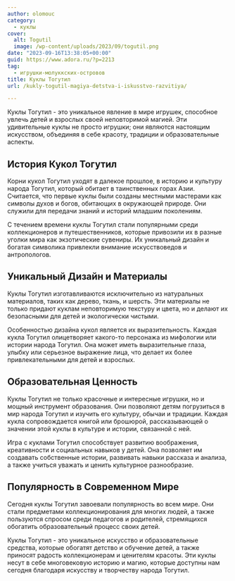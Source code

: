```yaml
---
author: olomouc
category:
  - куклы
cover:
  alt: Togutil
  image: /wp-content/uploads/2023/09/togutil.png
date: "2023-09-16T13:38:05+00:00"
guid: https://www.adora.ru/?p=2213
tag:
  - игрушки-молуккских-островов
title: Куклы Тогутил
url: /kukly-togutil-magiya-detstva-i-iskusstvo-razvitiya/

---
```

Куклы Тогутил \- это уникальное явление в мире игрушек, способное увлечь детей и взрослых своей неповторимой магией. Эти удивительные куклы не просто игрушки; они являются настоящим искусством, объединяя в себе красоту, традиции и образовательные аспекты.

## История Кукол Тогутил

Корни кукол Тогутил уходят в далекое прошлое, в историю и культуру народа Тогутил, который обитает в таинственных горах Азии. Считается, что первые куклы были созданы местными мастерами как символы духов и богов, обитающих в окружающей природе. Они служили для передачи знаний и историй младшим поколениям.

С течением времени куклы Тогутил стали популярными среди коллекционеров и путешественников, которые привозили их в разные уголки мира как экзотические сувениры. Их уникальный дизайн и богатая символика привлекли внимание искусствоведов и антропологов.

## Уникальный Дизайн и Материалы

Куклы Тогутил изготавливаются исключительно из натуральных материалов, таких как дерево, ткань, и шерсть. Эти материалы не только придают куклам неповторимую текстуру и цвета, но и делают их безопасными для детей и экологически чистыми.

Особенностью дизайна кукол является их выразительность. Каждая кукла Тогутил олицетворяет какого-то персонажа из мифологии или истории народа Тогутил. Она может иметь выразительные глаза, улыбку или серьезное выражение лица, что делает их более привлекательными для детей и взрослых.

## Образовательная Ценность

Куклы Тогутил не только красочные и интересные игрушки, но и мощный инструмент образования. Они позволяют детям погрузиться в мир народа Тогутил и изучить его культуру, обычаи и традиции. Каждая кукла сопровождается книгой или брошюрой, рассказывающей о значении этой куклы в культуре и истории, связанной с ней.

Игра с куклами Тогутил способствует развитию воображения, креативности и социальных навыков у детей. Она позволяет им создавать собственные истории, развивать навыки рассказа и анализа, а также учиться уважать и ценить культурное разнообразие.

## Популярность в Современном Мире

Сегодня куклы Тогутил завоевали популярность во всем мире. Они стали предметами коллекционирования для многих людей, а также пользуются спросом среди педагогов и родителей, стремящихся обогатить образовательный процесс своих детей.

Куклы Тогутил \- это уникальное искусство и образовательные средства, которые обогатят детство и обучение детей, а также приносят радость коллекционерам и ценителям красоты. Эти куклы несут в себе многовековую историю и магию, которые доступны нам сегодня благодаря искусству и творчеству народа Тогутил.
